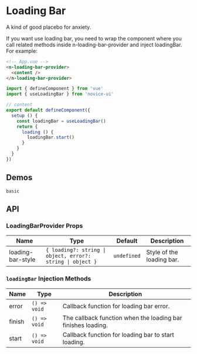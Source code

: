 # Loading Bar

A kind of good placebo for anxiety.

<n-space vertical>
<n-alert title="Prerequisite" type="warning">
  If you want use loading bar, you need to wrap the component where you call related methods inside <n-text code>n-loading-bar-provider</n-text> and inject <n-text code>loadingBar</n-text>.
</n-alert>
For example:

```html
<!-- App.vue -->
<n-loading-bar-provider>
  <content />
</n-loading-bar-provider>
```

```js
import { defineComponent } from 'vue'
import { useLoadingBar } from 'novice-ui'

// content
export default defineComponent({
  setup () {
    const loadingBar = useLoadingBar()
    return {
      loading () {
        loadingBar.start()
      }
    }
  }
})
```

</n-space>

## Demos

```demo
basic
```

## API

### LoadingBarProvider Props

| Name | Type | Default | Description |
| --- | --- | --- | --- |
| loading-bar-style | `{ loading?: string \| object, error?: string \| object }` | `undefined` | Style of the loading bar. |

### `loadingBar` Injection Methods

| Name | Type | Description |
| --- | --- | --- |
| error | `() => void` | Callback function for loading bar error. |
| finish | `() => void` | The callback function when the loading bar finishes loading. |
| start | `() => void` | Callback function for loading bar to start loading. |

